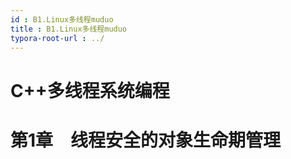 ```yaml
---
id : B1.Linux多线程muduo
title : B1.Linux多线程muduo
typora-root-url : ../
---
```


# C++多线程系统编程

# 第1章　线程安全的对象生命期管理

